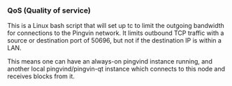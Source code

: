 ### QoS (Quality of service) ###

This is a Linux bash script that will set up tc to limit the outgoing bandwidth for connections to the Pingvin network. It limits outbound TCP traffic with a source or destination port of 50696, but not if the destination IP is within a LAN.

This means one can have an always-on pingvind instance running, and another local pingvind/pingvin-qt instance which connects to this node and receives blocks from it.

